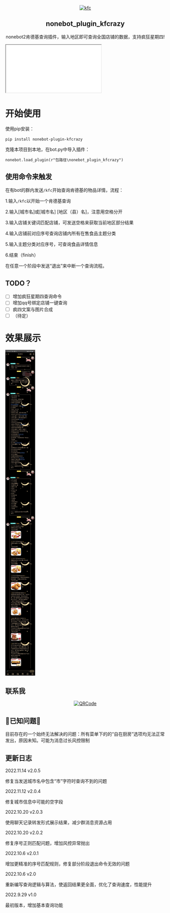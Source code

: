 <div align="center">

<p align="center">
  <a href=""><img src="https://i-1-lanrentuku.52tup.com/2020/11/9/9d447b9c-5d19-4706-835b-368f2cb49869.png?imageView2/2/w/1024/" width="200" height="200" alt="kfc"></a>
</p>

## nonebot_plugin_kfcrazy

nonebot2肯德基查询插件，输入地区即可查询全国店铺的数据，支持疯狂星期四!

</div>

<iframe src="//music.163.com/outchain/player?type=2&id=22645196&auto=1&height=66">
</iframe>

# 开始使用

使用pip安装：

`pip install nonebot-plugin-kfcrazy`

克隆本项目到本地，在bot.py中导入插件：

`nonebot.load_plugin(r"包路径\nonebot_plugin_kfcrazy")`

## 使用命令来触发

在有bot的群内发送`/kfc`开始查询肯德基的物品详情，流程：

1.输入`/kfc`以开始一个肯德基查询

2.输入[城市名]或[城市名] [地区（县）名]，注意用空格分开

3.输入店铺关键词匹配店铺，可发送空格来获取当前地区部分结果

4.输入店铺前对应序号查询店铺内所有在售食品主题分类

5.输入主题分类对应序号，可查询食品详情信息

6.结束（finish）

在任意一个阶段中发送“退出”来中断一个查询流程。

## TODO？

* [ ]  增加疯狂星期四查询命令
* [ ]  增加qq号绑定店铺一键查询
* [ ]  疯四文案与图片合成
* [ ]  （待定）

# 效果展示

![](.README_images/test.png)

## **联系我**

<p align="center">
  <a href="https://github.com/"><img src="https://github.com/Kaguya233qwq/nonebot_plugin_alicdk_get/blob/main/.README_images/17623ac4.png?raw=true" width="300" height="350" alt="QRCode"></a>
</p>


## 👀️已知问题👀️

目前存在的一个始终无法解决的问题：所有菜单下的的“自在厨房”选项均无法正常发出，原因未知。可能为消息过长风控限制


## 更新日志

2022.11.14 v2.0.5

修复当发送城市名中包含“市”字符时查询不到的问题

2022.11.12 v2.0.4

修复城市信息中可能的空字段

2022.10.20 v2.0.3

使用聊天记录转发形式展示结果，减少群消息资源占用

2022.10.20 v2.0.2

修复序号正则匹配问题，增加风控异常抛出

2022.10.6 v2.0.1

增加更精准的序号匹配规则，修复部分阶段退出命令无效的问题

2022.10.6 v2.0

重新编写查询逻辑与算法，使返回结果更全面，优化了查询速度，性能提升

2022.9.29 v1.0

最初版本，增加基本查询功能
